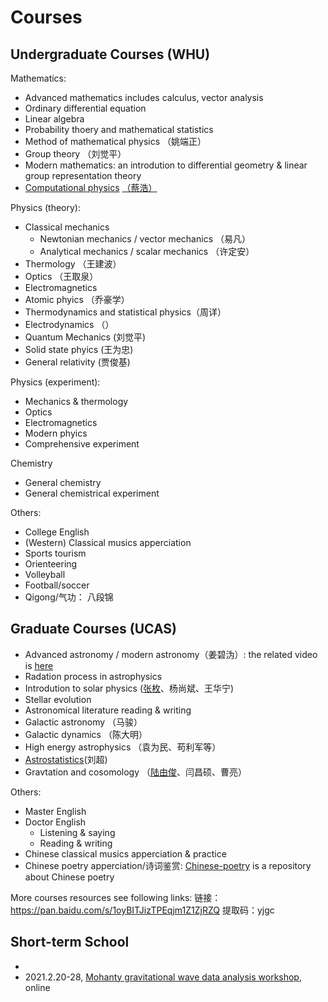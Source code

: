 # Courses
## Undergraduate Courses (WHU)
Mathematics:
- Advanced mathematics includes calculus, vector analysis
- Ordinary differential equation
- Linear algebra
- Probability thoery and mathematical statistics
- Method of mathematical physics （姚端正）
- Group theory （刘觉平）
- Modern mathematics: an introdution to differential geometry & linear group representation theory 
- [Computational physics](https://github.com/guoxiaowhu/computationalphysics_N2013301020099) [（蔡浩）](https://github.com/caihao)

Physics (theory):
- Classical mechanics
  - Newtonian mechanics / vector mechanics （易凡）
  - Analytical mechanics / scalar mechanics （许定安）
- Thermology （王建波）
- Optics （王取泉）
- Electromagnetics
- Atomic phyics （乔豪学）
- Thermodynamics and statistical physics（周详）
- Electrodynamics （）
- Quantum Mechanics (刘觉平)
- Solid state phyics (王为忠)
- General relativity (贾俊基)

Physics (experiment):
- Mechanics & thermology
- Optics
- Electromagnetics
- Modern phyics
- Comprehensive experiment 

Chemistry
- General chemistry
- General chemistrical experiment

Others:
- College English
- (Western) Classical musics apperciation
- Sports tourism
- Orienteering  
- Volleyball
- Football/soccer 
- Qigong/气功： 八段锦

## Graduate Courses (UCAS)
- Advanced astronomy / modern astronomy（姜碧沩）: the related video is [here](https://www.bilibili.com/video/BV1e4411m7pQ?from=search&seid=7837905343518866754)
- Radation process in astrophysics
- Introdution to solar physics ([张枚](http://sourcedb.naoc.cas.cn/cn/naoexpert/200907/t20090706_2000352.html)、杨尚斌、王华宁)
- Stellar evolution
- Astronomical literature reading & writing
- Galactic astronomy （马骏）
- Galactic dynamics （陈大明） 
- High energy astrophysics （袁为民、苟利军等）
- [Astrostatistics](https://github.com/guoxiaowhu/Astrostatistics)(刘超)
- Gravtation and cosomology （[陆由俊](http://sourcedb.naoc.cas.cn/cn/naoexpert/200907/t20090706_2000324.html)、闫昌硕、曹亮）

Others:
- Master English
- Doctor English
  - Listening & saying
  - Reading & writing 
- Chinese classical musics apperciation & practice
- Chinese poetry apperciation/诗词鉴赏: [Chinese-poetry](https://github.com/guoxiaowhu/chinese-poetry) is a repository about Chinese poetry

More courses resources see following links:
链接：https://pan.baidu.com/s/1oyBITJizTPEqjm1Z1ZjRZQ 
提取码：yjgc 

## Short-term School
- 
- 2021.2.20-28, [Mohanty gravitational wave data analysis workshop](https://github.com/guoxiaowhu/GWSC_NAOC), online
